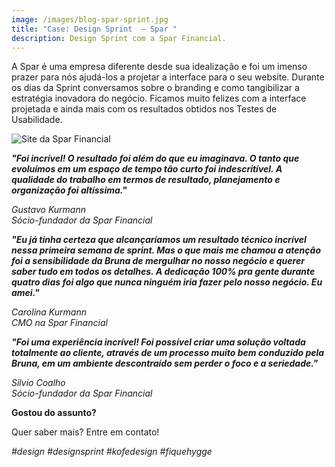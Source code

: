 ```yaml
---
image: /images/blog-spar-sprint.jpg
title: "Case: Design Sprint  – Spar "
description: Design Sprint com a Spar Financial.
---
```

A Spar é uma empresa diferente desde sua idealização e foi um imenso prazer para nós ajudá-los a projetar a interface para o seu website. Durante os dias da Sprint conversamos sobre o branding e como tangibilizar a estratégia inovadora do negócio. Ficamos muito felizes com a interface projetada e ainda mais com os resultados obtidos nos Testes de Usabilidade.

![Site da Spar Financial](/images/blog-spar-mockup.jpg "Site da Spar Financial")

***"Foi incrível! O resultado foi além do que eu imaginava. O tanto que evoluímos em um espaço de tempo tão curto foi indescritível. A qualidade do trabalho em termos de resultado, planejamento e organização foi altíssima."***

*Gustavo Kurmann*\
*Sócio-fundador da Spar Financial*

***"Eu já tinha certeza que alcançaríamos um resultado técnico incrível nessa primeira semana de sprint. Mas o que mais me chamou a atenção foi a sensibilidade da Bruna de mergulhar no nosso negócio e querer saber tudo em todos os detalhes. A dedicação 100% pra gente durante quatro dias foi algo que nunca ninguém iria fazer pelo nosso negócio. Eu amei."***

*Carolina Kurmann*\
*CMO na Spar Financial*

***"Foi uma experiência incrível! Foi possível criar uma solução voltada totalmente ao cliente, através de um processo muito bem conduzido pela Bruna, em um ambiente descontraído sem perder o foco e a seriedade."***

*Silvio Coalho*\
*Sócio-fundador da Spar Financial*

**Gostou do assunto?**

Quer saber mais? Entre em contato!

*\#design #designsprint  #kofedesign #fiquehygge*